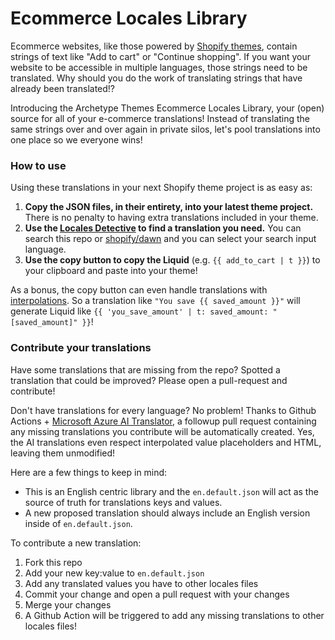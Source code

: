 # Ecommerce Locales Library

Ecommerce websites, like those powered by [Shopify themes](https://shopify.dev/docs/themes), contain strings of text like "Add to cart" or "Continue shopping". If you want your website to be accessible in multiple languages, those strings need to be translated. Why should you do the work of translating strings that have already been translated!?

Introducing the Archetype Themes Ecommerce Locales Library, your (open) source for all of your e-commerce translations! Instead of translating the same strings over and over again in private silos, let's pool translations into one place so we everyone wins!

### How to use

Using these translations in your next Shopify theme project is as easy as:

1. **Copy the JSON files, in their entirety, into your latest theme project.** There is no penalty to having extra translations included in your theme.
2. **Use the [Locales Detective](https://archetype-themes.github.io/locales/) to find a translation you need.** You can search this repo or [shopify/dawn](https://github.com/Shopify/dawn) and you can select your search input language.
3. **Use the copy button to copy the Liquid** (e.g. `{{ add_to_cart | t }}`) to your clipboard and paste into your theme!

As a bonus, the copy button can even handle translations with [interpolations](https://shopify.dev/docs/themes/architecture/locales/storefront-locale-files#interpolation). So a translation like `"You save {{ saved_amount }}"` will generate Liquid like `{{ 'you_save_amount' | t: saved_amount: "[saved_amount]" }}`! 

### Contribute your translations

Have some translations that are missing from the repo? Spotted a translation that could be improved? Please open a pull-request and contribute!

Don't have translations for every language? No problem! Thanks to Github Actions + [Microsoft Azure AI Translator](https://azure.microsoft.com/en-us/products/ai-services/ai-translator), a followup pull request containing any missing translations you contribute will be automatically created. Yes, the AI translations even respect interpolated value placeholders and HTML, leaving them unmodified!

Here are a few things to keep in mind:

- This is an English centric library and the `en.default.json` will act as the source of truth for translations keys and values.
- A new proposed translation should always include an English version inside of `en.default.json`.

To contribute a new translation:

1. Fork this repo
2. Add your new key:value to `en.default.json`
3. Add any translated values you have to other locales files
4. Commit your change and open a pull request with your changes
5. Merge your changes
6. A Github Action will be triggered to add any missing translations to other locales files!
